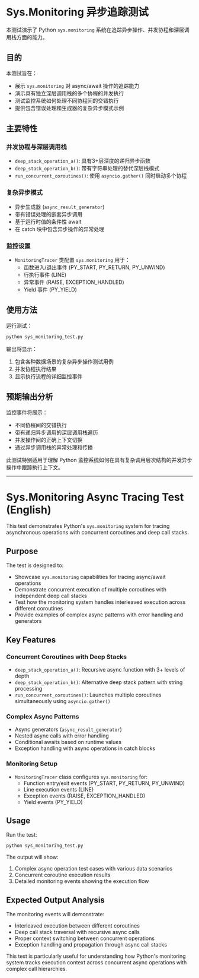 # Sys.Monitoring 异步追踪测试

本测试演示了 Python `sys.monitoring` 系统在追踪异步操作、并发协程和深层调用栈方面的能力。

## 目的

本测试旨在：
- 展示 `sys.monitoring` 对 async/await 操作的追踪能力
- 演示具有独立深层调用栈的多个协程的并发执行
- 测试监控系统如何处理不同协程间的交错执行
- 提供包含错误处理和生成器的复杂异步模式示例

## 主要特性

### 并发协程与深层调用栈
- `deep_stack_operation_a()`: 具有3+层深度的递归异步函数
- `deep_stack_operation_b()`: 带有字符串处理的替代深层栈模式
- `run_concurrent_coroutines()`: 使用 `asyncio.gather()` 同时启动多个协程

### 复杂异步模式
- 异步生成器 (`async_result_generator`)
- 带有错误处理的嵌套异步调用
- 基于运行时值的条件性 await
- 在 catch 块中包含异步操作的异常处理

### 监控设置
- `MonitoringTracer` 类配置 `sys.monitoring` 用于：
  - 函数进入/退出事件 (PY_START, PY_RETURN, PY_UNWIND)
  - 行执行事件 (LINE)
  - 异常事件 (RAISE, EXCEPTION_HANDLED)
  - Yield 事件 (PY_YIELD)

## 使用方法

运行测试：
```bash
python sys_monitoring_test.py
```

输出将显示：
1. 包含各种数据场景的复杂异步操作测试用例
2. 并发协程执行结果
3. 显示执行流程的详细监控事件

## 预期输出分析

监控事件将展示：
- 不同协程间的交错执行
- 带有递归异步调用的深层调用栈遍历
- 并发操作间的正确上下文切换
- 通过异步调用栈的异常处理和传播

此测试特别适用于理解 Python 监控系统如何在具有复杂调用层次结构的并发异步操作中跟踪执行上下文。

---

# Sys.Monitoring Async Tracing Test (English)

This test demonstrates Python's `sys.monitoring` system for tracing asynchronous operations with concurrent coroutines and deep call stacks.

## Purpose

The test is designed to:
- Showcase `sys.monitoring` capabilities for tracing async/await operations
- Demonstrate concurrent execution of multiple coroutines with independent deep call stacks
- Test how the monitoring system handles interleaved execution across different coroutines
- Provide examples of complex async patterns with error handling and generators

## Key Features

### Concurrent Coroutines with Deep Stacks
- `deep_stack_operation_a()`: Recursive async function with 3+ levels of depth
- `deep_stack_operation_b()`: Alternative deep stack pattern with string processing
- `run_concurrent_coroutines()`: Launches multiple coroutines simultaneously using `asyncio.gather()`

### Complex Async Patterns
- Async generators (`async_result_generator`)
- Nested async calls with error handling
- Conditional awaits based on runtime values
- Exception handling with async operations in catch blocks

### Monitoring Setup
- `MonitoringTracer` class configures `sys.monitoring` for:
  - Function entry/exit events (PY_START, PY_RETURN, PY_UNWIND)
  - Line execution events (LINE)
  - Exception events (RAISE, EXCEPTION_HANDLED)
  - Yield events (PY_YIELD)

## Usage

Run the test:
```bash
python sys_monitoring_test.py
```

The output will show:
1. Complex async operation test cases with various data scenarios
2. Concurrent coroutine execution results
3. Detailed monitoring events showing the execution flow

## Expected Output Analysis

The monitoring events will demonstrate:
- Interleaved execution between different coroutines
- Deep call stack traversal with recursive async calls
- Proper context switching between concurrent operations
- Exception handling and propagation through async call stacks

This test is particularly useful for understanding how Python's monitoring system tracks execution context across concurrent async operations with complex call hierarchies.
